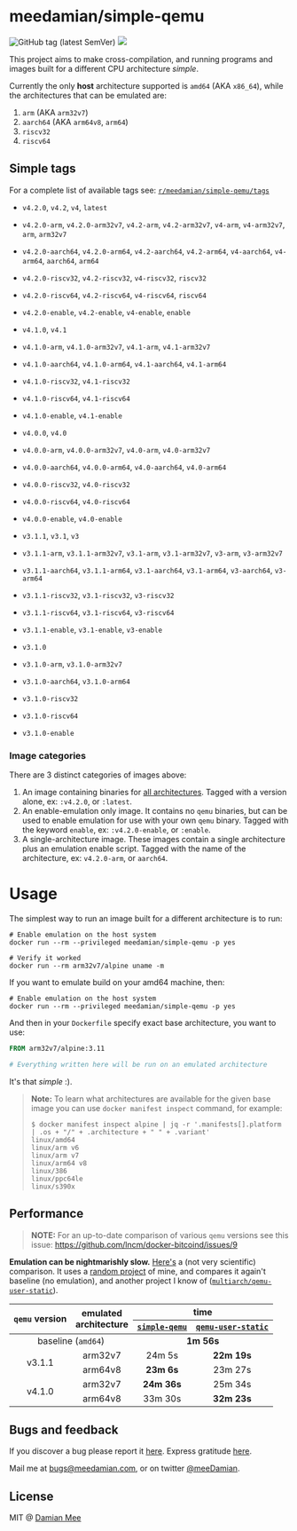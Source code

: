 meedamian/simple-qemu
=====================

![GitHub tag (latest SemVer)](https://img.shields.io/github/v/tag/meeDamian/simple-qemu) ![](https://github.com/meeDamian/simple-qemu/workflows/Build%20%26%20deploy%20qemu%20on%20a%20git%20tag%20push/badge.svg)

This project aims to make cross-compilation, and running programs and images built for a different CPU architecture _simple_.

Currently the only **host** architecture supported is `amd64` (AKA `x86_64`), while the architectures that can be emulated are:

1. `arm` (AKA `arm32v7`)
1. `aarch64` (AKA `arm64v8`, `arm64`)
1. `riscv32`
1. `riscv64`


Simple tags
-----------

For a complete list of available tags see: [`r/meedamian/simple-qemu/tags`](https://hub.docker.com/r/meedamian/simple-qemu/tags)

* `v4.2.0`, `v4.2`, `v4`, `latest`
* `v4.2.0-arm`, `v4.2.0-arm32v7`, `v4.2-arm`, `v4.2-arm32v7`, `v4-arm`, `v4-arm32v7`, `arm`, `arm32v7`
* `v4.2.0-aarch64`, `v4.2.0-arm64`, `v4.2-aarch64`, `v4.2-arm64`, `v4-aarch64`, `v4-arm64`, `aarch64`, `arm64`
* `v4.2.0-riscv32`, `v4.2-riscv32`, `v4-riscv32`, `riscv32`
* `v4.2.0-riscv64`, `v4.2-riscv64`, `v4-riscv64`, `riscv64`
* `v4.2.0-enable`, `v4.2-enable`, `v4-enable`, `enable`

* `v4.1.0`, `v4.1`
* `v4.1.0-arm`, `v4.1.0-arm32v7`, `v4.1-arm`, `v4.1-arm32v7`
* `v4.1.0-aarch64`, `v4.1.0-arm64`, `v4.1-aarch64`, `v4.1-arm64`
* `v4.1.0-riscv32`, `v4.1-riscv32`
* `v4.1.0-riscv64`, `v4.1-riscv64`
* `v4.1.0-enable`, `v4.1-enable`

* `v4.0.0`, `v4.0`
* `v4.0.0-arm`, `v4.0.0-arm32v7`, `v4.0-arm`, `v4.0-arm32v7`
* `v4.0.0-aarch64`, `v4.0.0-arm64`, `v4.0-aarch64`, `v4.0-arm64`
* `v4.0.0-riscv32`, `v4.0-riscv32`
* `v4.0.0-riscv64`, `v4.0-riscv64`
* `v4.0.0-enable`, `v4.0-enable`

* `v3.1.1`, `v3.1`, `v3`
* `v3.1.1-arm`, `v3.1.1-arm32v7`, `v3.1-arm`, `v3.1-arm32v7`, `v3-arm`, `v3-arm32v7`
* `v3.1.1-aarch64`, `v3.1.1-arm64`, `v3.1-aarch64`, `v3.1-arm64`, `v3-aarch64`, `v3-arm64`
* `v3.1.1-riscv32`, `v3.1-riscv32`, `v3-riscv32`
* `v3.1.1-riscv64`, `v3.1-riscv64`, `v3-riscv64`
* `v3.1.1-enable`, `v3.1-enable`, `v3-enable`

* `v3.1.0`
* `v3.1.0-arm`, `v3.1.0-arm32v7`
* `v3.1.0-aarch64`, `v3.1.0-arm64`
* `v3.1.0-riscv32`
* `v3.1.0-riscv64`
* `v3.1.0-enable`


### Image categories

There are 3 distinct categories of images above:

1. An image containing binaries for [all architectures].  Tagged with a version alone, ex: `:v4.2.0`, or `:latest`.
1. An enable-emulation only image.  It contains no `qemu` binaries, but can be used to enable emulation for use with your own `qemu` binary.  Tagged with the keyword `enable`, ex: `:v4.2.0-enable`, or `:enable`.
1. A single-architecture image.  These images contain a single architecture plus an emulation enable script.  Tagged with the name of the architecture, ex: `v4.2.0-arm`, or `aarch64`.

[all architectures]: ./built-architectures.txt


Usage
=====

The simplest way to run an image built for a different architecture is to run:

```shell script
# Enable emulation on the host system
docker run --rm --privileged meedamian/simple-qemu -p yes
 
# Verify it worked
docker run --rm arm32v7/alpine uname -m
```

If you want to emulate build on your amd64 machine, then:

```shell script
# Enable emulation on the host system
docker run --rm --privileged meedamian/simple-qemu -p yes
```

And then in your `Dockerfile` specify exact base architecture, you want to use:

```Dockerfile
FROM arm32v7/alpine:3.11

# Everything written here will be run on an emulated architecture
```

It's that _simple_ :).

> **Note:** To learn what architectures are available for the given base image you can use `docker manifest inspect` command, for example:
>
> ```shell script
> $ docker manifest inspect alpine | jq -r '.manifests[].platform | .os + "/" + .architecture + " " + .variant'
> linux/amd64
> linux/arm v6
> linux/arm v7
> linux/arm64 v8
> linux/386
> linux/ppc64le
> linux/s390x
>```


Performance
------------

> **NOTE:** For an up-to-date comparison of various `qemu` versions see this issue: https://github.com/lncm/docker-bitcoind/issues/9

**Emulation can be nightmarishly slow.**  [Here's] a (not very scientific) comparison.  It uses a [random project] of mine, and compares it again't baseline (no emulation), and another project I know of ([`multiarch/qemu-user-static`]).


<table>
    <thead>
    <tr>
        <th rowspan="2"><code>qemu</code> version</th>
        <th rowspan="2">emulated<br/>architecture</th>
        <th colspan="2">time</th>
    </tr>
    <tr>
        <th><a href="#meedamiansimple-qemu"><code>simple-qemu</code></a></th>
        <th><a href="https://github.com/multiarch/qemu-user-static"><code>qemu-user-static</code></a></th>
    </tr>
    </thead>
    <tbody align="center">
    <tr>
        <td colspan="2">baseline (<code>amd64</code>)</td>
        <td colspan="2"><b>1m 56s</b></td>
    </tr>
    <tr>
        <td rowspan="2">v3.1.1</td>
        <td>arm32v7</td>
        <td>24m 5s</td>
        <td><b>22m 19s</b></td>
    </tr>
    <tr>
        <td>arm64v8</td>
        <td><b>23m 6s</b></td>
        <td>23m 27s</td>
    </tr>
    <tr>
        <td rowspan="2">v4.1.0</td>
        <td>arm32v7</td>
        <td><b>24m 36s</b></td>
        <td>25m 34s</td>
    </tr>
    <tr>
        <td>arm64v8</td>
        <td>33m 30s</td>
        <td><b>32m 23s</b></td>
    </tr>
    </tbody>
</table>


[Here's]: https://github.com/meeDamian/docker-berkeleydb/commit/9e87d11314c2522726497f0c6059e61a31298e7f/checks
[`multiarch/qemu-user-static`]: https://github.com/multiarch/qemu-user-static
[random project]: https://github.com/lncm/docker-berkeleydb/


Bugs and feedback
------------------

If you discover a bug please report it [here](https://github.com/meeDamian/simple-qemu/issues/new).  Express gratitude [here](https://hodl.studio).

Mail me at bugs@meedamian.com, or on twitter [@meeDamian](http://twitter.com/meedamian).


License
--------

MIT @ [Damian Mee](https://meedamian.com)
